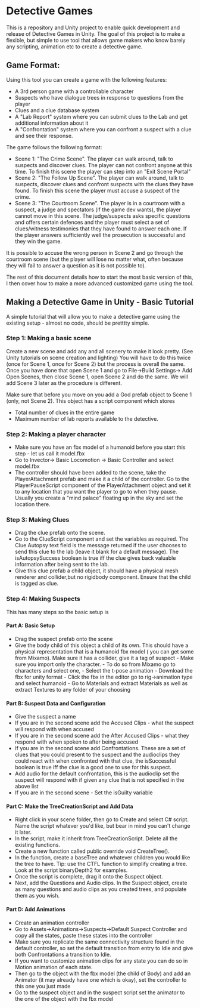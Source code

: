 # Detective Games

This is a repository and Unity project to enable quick development and release of Detective Games in Unity. The goal of this project is to make a flexible, but simple to use tool that allows game makers who know barely any scripting, animation etc to create a detective game. 

## Game Format:
Using this tool you can create a game with the following features:
- A 3rd person game with a controllable character
- Suspects who have dialogue trees in response to questions from the player
- Clues and a clue database system
- A "Lab Report" system where you can submit clues to the Lab and get additional information about it
- A "Confrontation" system where you can confront a suspect with a clue and see their response. 

The game follows the following format:
- Scene 1: "The Crime Scene". The player can walk around, talk to suspects and discover clues. The player can not confront anyone at this time. To finish this scene the player can step into an "Exit Scene Portal"
- Scene 2: "The Follow Up Scene". The player can walk around, talk to suspects, discover clues and confront suspects with the clues they have found. To finish this scene the player must accuse a suspect of the crime.
- Scene 3: "The Courtroom Scene". The player is in a courtroom with a suspect, a judge and spectators (if the game dev wants), the player cannot move in this scene. The judge/suspects asks specific questions and offers certain defences and the player must select a set of clues/witness testimonies that they have found to answer each one. If the player answers sufficiently well the prosecution is successful and they win the game. 

It is possible to accuse the wrong person in Scene 2 and go through the courtroom scene (but the player will lose no matter what, often because they will fail to answer a question as it is not possible to). 

The rest of this document details how to start the most basic version of this, I then cover how to make a more advanced customized game using the tool. 

## Making a Detective Game in Unity - Basic Tutorial

  

A simple tutorial that will allow you to make a detective game using the existing setup - almost no code, should be pretttty simple.

  

### Step 1: Making a basic scene

Create a new scene and add any and all scenery to make it look pretty. (See Unity tutorials on scene creation and lighting)
You will have to do this twice (once for Scene 1, once for Scene 2) but the process is overall the same. 
Once you have done that open Scene 1 and go to File->Build Settings-> Add Open Scenes, then close Scene 1, open Scene 2 and do the same. We will add Scene 3 later as the procedure is different.  

  

Make sure that before you move on you add a God prefab object to Scene 1 (only, not Scene 2). This object has a script component which stores

- Total number of clues in the entire game
- Maximum number of lab reports available to the detective.
### Step 2: Making a player character

- Make sure you have an fbx model of a humanoid before you start this step - let us call it model.fbx
- Go to Invector-> Basic Locomotion -> Basic Controller and select model.fbx
- The controller should have been added to the scene, take the PlayerAttachment prefab and make it a child of the controller. 
Go to the PlayerPauseScript component of the PlayerAttachment object and set it to any location that you want the player to go to when they pause. 
Usually you create a "mind palace" floating up in the sky and set the location there. 

### Step 3: Making Clues
- Drag the clue prefab onto the scene. 
- Go to the ClueScript component and set the variables as required. The Clue Autopsy text field is the message returned if the user chooses to send this clue to the lab (leave it blank for a default message). The isAutopsySuccess boolean is true iff the clue gives back valuable information after being sent to the lab. 
- Give this clue prefab a child object, it should have a physical mesh renderer and collider,but no rigidbody component. Ensure that the child is tagged as clue. 
### Step 4: Making Suspects

This has many steps so the basic setup is
#### Part A: Basic Setup
- Drag the suspect prefab onto the scene
- Give the body child of this object a child of its own. This should have a physical representation that is a humanoid fbx model ( you can get some from Mixamo). Make sure it has a collider, give it a tag of suspect
	  -  Make sure you import only the character. 
	  - To do so from Mixamo go to characters and select one, 
	  - Select the t-pose animation 
	  - Download the fbx for unity format
	  - Click the fbx in the editor go to rig->animation type and select humanoid
	  - Go to Materials and extract Materials as well as extract Textures to any folder of your choosing
#### Part B: Suspect Data and Configuration
- Give the suspect a name
- If you are in the second scene add the Accused Clips - what the suspect will respond with when accused
- If you are in the second scene add the After Accused Clips - what they respond with when spoken to after being accused
- If you are in the second scene add Confrontations. These are a set of clues that you could present to the suspect and the audioclips they could react with when confronted with that clue, the isSuccessful boolean is true iff the clue is a good one to use for this suspect.
- Add audio for the default confrontation, this is the audioclip set the suspect will respond with if given any clue that is not specified in the above list
- If you are in the second scene - Set the isGuilty variable
#### Part C: Make the TreeCreationScript and Add Data
- Right click in your scene folder, then go to Create and select C# script. Name the script whatever you'd like, but bear in mind you can't change it later.
- In the script, make it inherit from TreeCreationScript. Delete all the existing functions.
- Create a new function called public override void CreateTree(). 
- In the function, create a baseTree and whatever children you would like the tree to have. Tip: use the CTFL function to simplify creating a tree. Look at the script binaryDepth2 for examples.
- Once the script is complete, drag it onto the Suspect object. 
- Next, add the Questions and Audio clips. In the Suspect object, create as many questions and audio clips as you created trees, and populate them as you wish.


#### Part D: Add Animations
- Create an animation controller
- Go to Assets->Animations->Suspects->Default Suspect Controller and copy all the states, paste these states into the controller
- Make sure you replicate the same connectivity structure found in the default controller, so set the default transition from entry to Idle and give both Confrontations a transition to Idle. 
- If you want to customize animation clips for any state you can do so in Motion animation of each state. 
- Then go to the object with the fbx model (the child of Body) and add an Animator (it may already have one which is okay), set the controller to this one you just made
- Go to the suspect object and in the suspect script set the animator to the one of the object with the fbx model
